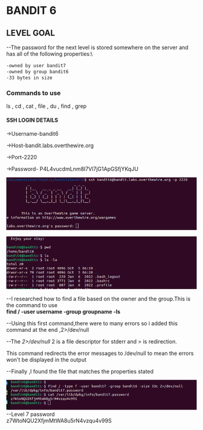 # BANDIT 6

## LEVEL GOAL

--The password for the next level is stored somewhere on the server and has all of the following properties:\

    -owned by user bandit7
    -owned by group bandit6
    -33 bytes in size

### Commands to use

ls , cd , cat , file , du , find , grep

#### SSH LOGIN DETAILS

->Username-bandit6

->Host-bandit.labs.overthewire.org

->Port-2220

->Password-
P4L4vucdmLnm8I7Vl7jG1ApGSfjYKqJU

![login](<Screenshot from 2024-03-26 09-06-58.png>)

![alt text](<Screenshot from 2024-03-26 09-13-05.png>)

--I researched how to find a file based on the owner and the group.This is the command to use\
**find / -user username -group groupname -ls**

--Using this first command,there were to many errors so i added this command at the end ,2>/dev/null

--The *2>/dev/null* 2 is a file descriptor for stderr and > is redirection.

This command redirects the error messages to /dev/null to mean the errors won't be displayed in the output

--Finally ,I found the file that matches the properties stated

![File and the password](<Screenshot from 2024-03-26 09-20-05-1.png>)
--Level 7 password\
z7WtoNQU2XfjmMtWA8u5rN4vzqu4v99S
